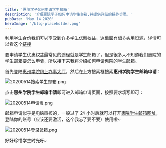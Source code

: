 ```yaml
---
title: '惠院学子如何申请学生邮箱'
description: '介绍惠院学子如何申请学生邮箱,并提供详细的操作步骤。'
pubDate: 'May 14 2020'
heroImage: '/blog-placeholder.png'
---
```


利用学生身份我们可以享受到许多学生优惠权益，这里面有很多实用资源，详情可以看这个[链接](https://github.com/ivmm/Student-resources)

要申请学生优惠权益最常见的途径就是学生邮箱了，但是很多人不知道我们惠院的学生邮箱要怎么申请，所以接下来我将介绍如何申请惠院的学生邮箱。

首先登陆[惠州学院网上办事大厅](https://ehall.hzu.edu.cn/new/index.html)，然后在上方搜索框搜索**惠州学院学生邮箱申请**：

![20200514搜索学生邮箱.png](https://i.loli.net/2020/05/14/sRr5SEvzUaVyWCi.png)

点击**惠州学院学生邮箱申请**即可进入邮箱申请页面，按照要求填写即可：

![20200514申请表.png](https://i.loli.net/2020/05/14/jhmlQCtxubgvPBD.png)

邮箱申请似乎是电脑审核的，一般过了 24 小时后就可以打开[惠院学生邮箱网址](http://mail.stu.hzu.edu.cn/coremail/)，登陆你的账号（应该还要激活，这个我忘了要不要）使用啦~

![20200514登录邮箱.png](https://i.loli.net/2020/05/14/1tmCQRnJTwsIvVe.png)

好好珍惜学生时光呀~
